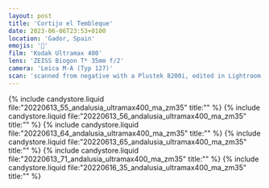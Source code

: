 ```yaml
---
layout: post
title: 'Cortijo el Tembleque'
date: 2023-06-06T23:53+0100
location: 'Gador, Spain'
emojis: '🔞'
film: 'Kodak Ultramax 400'
lens: 'ZEISS Biogon T* 35mm f/2'
camera: 'Leica M-A (Typ 127)'
scan: 'scanned from negative with a Plustek 8200i, edited in Lightroom'
---
```


{% include candystore.liquid file:"20220613_55_andalusia_ultramax400_ma_zm35" title:"" %}
{% include candystore.liquid file:"20220613_56_andalusia_ultramax400_ma_zm35" title:"" %}
{% include candystore.liquid file:"20220613_64_andalusia_ultramax400_ma_zm35" title:"" %}
{% include candystore.liquid file:"20220613_65_andalusia_ultramax400_ma_zm35" title:"" %}
{% include candystore.liquid file:"20220613_71_andalusia_ultramax400_ma_zm35" title:"" %}
{% include candystore.liquid file:"20220616_35_andalusia_ultramax400_ma_zm35" title:"" %}